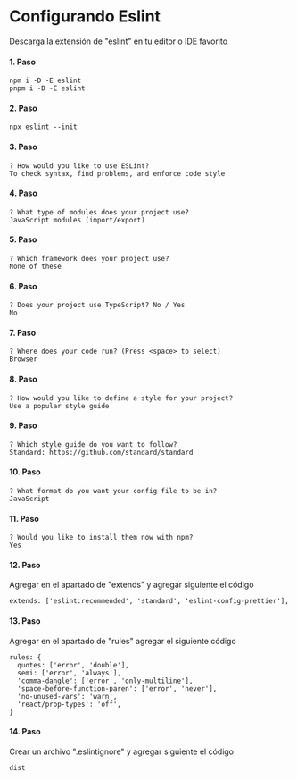 # Configurando Eslint

Descarga la extensión de "eslint" en tu editor o IDE favorito

#### 1. Paso

```
npm i -D -E eslint
pnpm i -D -E eslint
```

#### 2. Paso

```
npx eslint --init
```

#### 3. Paso

```
? How would you like to use ESLint?
To check syntax, find problems, and enforce code style
```

#### 4. Paso

```
? What type of modules does your project use?
JavaScript modules (import/export)
```

#### 5. Paso

```
? Which framework does your project use?
None of these
```

#### 6. Paso

```
? Does your project use TypeScript? No / Yes
No
```

#### 7. Paso

```
? Where does your code run? (Press <space> to select)
Browser
```

#### 8. Paso

```
? How would you like to define a style for your project?
Use a popular style guide
```

#### 9. Paso

```
? Which style guide do you want to follow?
Standard: https://github.com/standard/standard
```

#### 10. Paso

```
? What format do you want your config file to be in?
JavaScript
```

#### 11. Paso

```
? Would you like to install them now with npm?
Yes
```

#### 12. Paso

Agregar en el apartado de "extends" y agregar siguiente el código

```
extends: ['eslint:recommended', 'standard', 'eslint-config-prettier'],
```

#### 13. Paso

Agregar en el apartado de "rules" agregar el siguiente código

```
rules: {
  quotes: ['error', 'double'],
  semi: ['error', 'always'],
  'comma-dangle': ['error', 'only-multiline'],
  'space-before-function-paren': ['error', 'never'],
  'no-unused-vars': 'warn',
  'react/prop-types': 'off',
}
```

#### 14. Paso

Crear un archivo ".eslintignore" y agregar siguiente el código

```
dist
```
